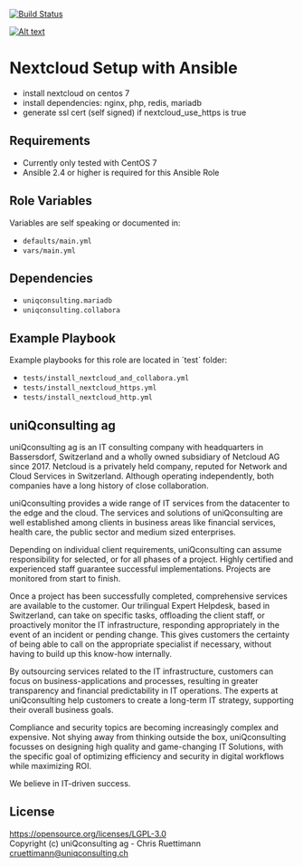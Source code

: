 [![Build Status](https://travis-ci.org/uniQconsulting-ag/ansible.os-basic.svg?branch=master)](https://travis-ci.org/uniQconsulting-ag/ansible.nextcloud)

[![Alt text](https://www.uniqconsulting.ch/images/logo.png)](https://www.uniqconsulting.ch/)

Nextcloud Setup with Ansible
=================

* install nextcloud on centos 7
* install dependencies: nginx, php, redis, mariadb
* generate ssl cert (self signed) if nextcloud_use_https is true

Requirements
------------

* Currently only tested with CentOS 7
* Ansible 2.4 or higher is required for this Ansible Role

Role Variables
--------------
Variables are self speaking or documented in:   
* `defaults/main.yml`
* `vars/main.yml`

Dependencies
------------

* `uniqconsulting.mariadb`
* `uniqconsulting.collabora`

Example Playbook
----------------

Example playbooks for this role are located in ´test´ folder:
* `tests/install_nextcloud_and_collabora.yml`
* `tests/install_nextcloud_https.yml`
* `tests/install_nextcloud_http.yml`

uniQconsulting ag
-----------------

uniQconsulting ag is an IT consulting company with headquarters in Bassersdorf, Switzerland and a wholly owned subsidiary of Netcloud AG since 2017.
Netcloud is a privately held company, reputed for Network and Cloud Services in Switzerland. Although operating independently, both companies have a long history of close collaboration.

uniQconsulting provides a wide range of IT services from the datacenter to the edge and the cloud. The services and solutions of uniQconsulting are well established among clients in business areas like financial services, health care, the public sector and medium sized enterprises.

Depending on individual client requirements, uniQconsulting can assume responsibility for selected, or for all phases of a project. Highly certified and experienced staff guarantee successful implementations. Projects are monitored from start to finish. 

Once a project has been successfully completed, comprehensive services are available to the customer. Our trilingual Expert Helpdesk, based in Switzerland, can take on specific tasks, offloading the client staff, or proactively monitor the IT infrastructure, responding appropriately in the event of an incident or pending change. This gives customers the certainty of being able to call on the appropriate specialist if necessary, without having to build up this know-how internally.

By outsourcing services related to the IT infrastructure, customers can focus on business-applications and processes, resulting in greater transparency and financial predictability in IT operations. The experts at uniQconsulting help customers to create a long-term IT strategy, supporting their overall business goals.

Compliance and security topics are becoming increasingly complex and expensive. Not shying away from thinking outside the box, uniQconsulting focusses on designing high quality and game-changing IT Solutions, with the specific goal of optimizing efficiency and security in digital workflows while maximizing ROI.

We believe in IT-driven success.

License
--------------
https://opensource.org/licenses/LGPL-3.0    
Copyright (c) uniQconsulting ag - Chris Ruettimann <cruettimann@uniqconsulting.ch>

